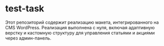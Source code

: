 # test-task
Этот репозиторий содержит реализацию макета, интегрированного на CMS WordPress. Реализация выполнена с нуля, включая адаптивную верстку и кастомную структуру для управления статьями и акциями через админ-панель.
